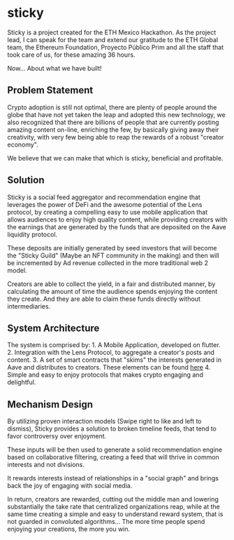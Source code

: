 # sticky

Sticky is a project created for the ETH Mexico Hackathon. As the project lead, I can speak for the team and extend our gratitude to the ETH Global team, the Ethereum Foundation, Proyecto Público Prim and all the staff that took care of us, for these amazing 36 hours.

Now... About what we have built! 

##  Problem Statement

Crypto adoption is still not optimal, there are plenty of people around the globe that have not yet taken the leap and adopted this new technology, we also recognized that there are billions of people that are currently posting amazing content on-line, enriching the few, by basically giving away their creativity, with very few being able to reap the rewards of a robust "creator economy".   

We believe that we can make that which is sticky, beneficial and profitable.

## Solution

Sticky is a social feed aggregator and recommendation engine that leverages the power of DeFi and the awesome potential of the Lens protocol, by creating a compelling easy to use mobile application that allows audiences to enjoy high quality content, while providing creators with the earnings that are generated by the funds that are deposited on the Aave liquidity protocol.

These deposits are initially generated by seed investors that will become the "Sticky Guild" (Maybe an NFT community in the making) and then will be incremented by Ad revenue collected in the more traditional web 2 model.

Creators are able to collect the yield, in a fair and distributed manner, by calculating the amount of time the audience spends enjoying the content they create. And they are able to claim these funds directly without intermediaries.
## System Architecture

The system is comprised by:
    1. A Mobile Application, developed on flutter.
    2. Integration with the Lens Protocol, to aggregate a creator's posts and content.
    3. A set of smart contracts that "skims" the interests generated in Aave and distributes to creators. These elements can be found [here](https://github.com/numtel/sticky-contracts) 
    4. Simple and easy to enjoy protocols that makes crypto engaging and delightful.

## Mechanism Design

By utilizing proven interaction models (Swipe right to like and left to dismiss), Sticky provides a solution to broken timeline feeds, that tend to favor controversy over enjoyment.

These inputs will be then used to generate a solid recommendation engine based on collaborative filtering, creating a feed that will thrive in common interests and not divisions. 

It rewards interests instead of relationships in a "social graph" and brings back the joy of engaging with social media.

In return, creators are rewarded, cutting out the middle man and lowering substantially the take rate that centralized organizations reap, while at the same time creating a simple and easy to understand reward system, that is not guarded in convoluted algorithms... The more time people spend enjoying your creations, the more you win.